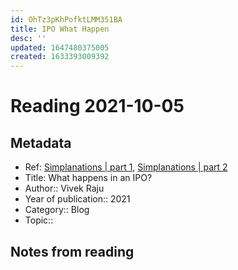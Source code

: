 ```yaml
---
id: OhTz3pKhPofktLMM351BA
title: IPO What Happen
desc: ''
updated: 1647480375005
created: 1633393009392
---
```

# Reading 2021-10-05

## Metadata

- Ref: [Simplanations | part 1](https://www.simplanations.in/p/ipo-1), [Simplanations | part 2](https://www.simplanations.in/p/ipo-2)
- Title: What happens in an IPO?
- Author:: Vivek Raju
- Year of publication:: 2021
- Category:: Blog
- Topic:: 

## Notes from reading
